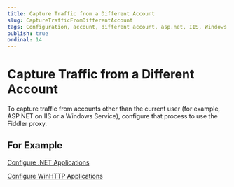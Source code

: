 ```yaml
---
title: Capture Traffic from a Different Account
slug: CaptureTrafficFromDifferentAccount
tags: Configuration, account, different account, asp.net, IIS, Windows Service
publish: true
ordinal: 14
---
```


Capture Traffic from a Different Account
========================================

To capture traffic from accounts other than the current user (for example, ASP.NET on IIS or a Windows Service), configure that process to use the Fiddler proxy.

For Example
----------------

[Configure .NET Applications][1]

[Configure WinHTTP Applications][2]

[1]: ./ConfigureDotNETApp
[2]: ./ConfigureWinHTTPApp
